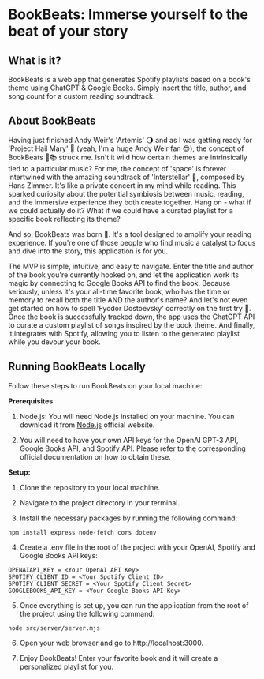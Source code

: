 # BookBeats: Immerse yourself to the beat of your story

## **What is it?**
BookBeats is a web app that generates Spotify playlists based on a book's theme using ChatGPT & Google Books. Simply insert the title, author, and song count for a custom reading soundtrack.

## **About BookBeats**
Having just finished Andy Weir's 'Artemis' 🌖 and as I was getting ready for 'Project Hail Mary' 🚀 (yeah, I'm a huge Andy Weir fan 😎), the concept of BookBeats 🎵📚 struck me. Isn't it wild how certain themes are intrinsically tied to a particular music? For me, the concept of 'space' is forever intertwined with the amazing soundtrack of 'Interstellar' 💫, composed by Hans Zimmer. It's like a private concert in my mind while reading. This sparked curiosity about the potential symbiosis between music, reading, and the immersive experience they both create together. Hang on - what if we could actually do it? What if we could have a curated playlist for a specific book reflecting its theme?

And so, BookBeats was born 🎉. It's a tool designed to amplify your reading experience. If you're one of those people who find music a catalyst to focus and dive into the story, this application is for you.

The MVP is simple, intuitive, and easy to navigate. Enter the title and author of the book you're currently hooked on, and let the application work its magic by connecting to Google Books API to find the book. Because seriously, unless it's your all-time favorite book, who has the time or memory to recall both the title AND the author's name? And let's not even get started on how to spell 'Fyodor Dostoevsky' correctly on the first try 🧐. Once the book is successfully tracked down, the app uses the ChatGPT API to curate a custom playlist of songs inspired by the book theme. And finally, it integrates with Spotify, allowing you to listen to the generated playlist while you devour your book.


## **Running BookBeats Locally**

Follow these steps to run BookBeats on your local machine:

**Prerequisites**
1. Node.js: You will need Node.js installed on your machine. You can download it from [Node.js](https://nodejs.org/en) official website.

2. You will need to have your own API keys for the OpenAI GPT-3 API, Google Books API, and Spotify API. Please refer to the corresponding official documentation on how to obtain these.

**Setup:**
1. Clone the repository to your local machine.

2. Navigate to the project directory in your terminal.

3. Install the necessary packages by running the following command:

```
npm install express node-fetch cors dotenv
```

4. Create a .env file in the root of the project with your OpenAI, Spotify and Google Books API keys:

```
OPENAIAPI_KEY = <Your OpenAI API Key>
SPOTIFY_CLIENT_ID = <Your Spotify Client ID>
SPOTIFY_CLIENT_SECRET = <Your Spotify Client Secret>
GOOGLEBOOKS_API_KEY = <Your Google Books API Key>
```

5. Once everything is set up, you can run the application from the root of the project using the following command:

```
node src/server/server.mjs
```

6. Open your web browser and go to http://localhost:3000.


7. Enjoy BookBeats! Enter your favorite book and it will create a personalized playlist for you.